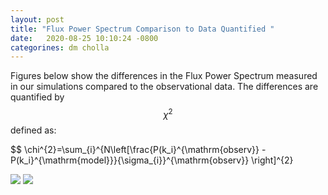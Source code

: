 ```yaml
---
layout: post
title: "Flux Power Spectrum Comparison to Data Quantified "
date:   2020-08-25 10:10:24 -0800
categorines: dm cholla
---
```


Figures below show the differences in the Flux Power Spectrum measured in our simulations compared to the observational data. The differences are quantified by $$\chi^2$$ defined as:

$$  \chi^{2}=\sum_{i}^{N\left[\frac{P(k_i}^{\mathrm{observ}} - P(k_i}^{\mathrm{model}}}{\sigma_{i}}^{\mathrm{observ}}  \right]^{2}





<img src="{{ site.url }}assets/images/fps_comparison_boss.png">




<img src="{{ site.url }}assets/images/fps_comparison.png">

